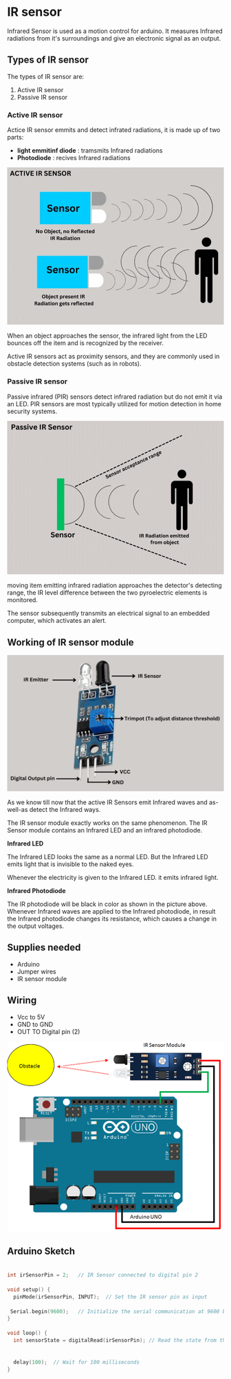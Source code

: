 # IR sensor 

Infrared Sensor is used as a motion control for arduino. It measures Infrared radiations from it's surroundings and give an electronic signal as an output. 

## Types of IR sensor

The types of IR sensor are:
1) Active IR sensor
2) Passive IR sensor

### Active IR sensor
Actice IR sensor emmits and detect infrated radiations, it is made up of two parts: 
- **light emmitinf diode** : tramsmits Infrared radiations 
- **Photodiode** : recives Infrared radiations 

![AIR](/Images/AIR.PNG)

When an object approaches the sensor, the infrared light from the LED bounces off the item and is recognized by the receiver.

Active IR sensors act as proximity sensors, and they are commonly used in obstacle detection systems (such as in robots).

### Passive IR sensor
Passive infrared (PIR) sensors detect infrared radiation but do not emit it via an LED. PIR sensors are most typically utilized for motion detection in home security systems.

![PIR](/Images/PIR.PNG)

moving item emitting infrared radiation approaches the detector's detecting range, the IR level difference between the two pyroelectric elements is monitored.

The sensor subsequently transmits an electrical signal to an embedded computer, which activates an alert.

## Working of IR sensor module

![IR](/Images/IRS.PNG)

As we know till now that the active IR Sensors emit Infrared waves and as-well-as detect the Infrared ways.

The IR sensor module exactly works on the same phenomenon. The IR Sensor module contains an Infrared LED and an infrared photodiode. 

**Infrared LED**

The Infrared LED looks the same as a normal LED. But the Infrared LED emits light that is invisible to the naked eyes.

Whenever the electricity is given to the Infrared LED. it emits infrared light.

**Infrared Photodiode**

The IR photodiode will be black in color as shown in the picture above. Whenever Infrared waves are applied to the Infrared photodiode, in result the Infrared photodiode changes its resistance, which causes a change in the output voltages.

## Supplies needed

- Arduino 
- Jumper wires
- IR sensor module

## Wiring

- Vcc to 5V
- GND to GND
- OUT TO Digital pin (2)

![IR](/Images/IR.PNG)

## Arduino Sketch

```C++

int irSensorPin = 2;   // IR Sensor connected to digital pin 2

void setup() {
  pinMode(irSensorPin, INPUT);  // Set the IR sensor pin as input

 Serial.begin(9600);   // Initialize the serial communication at 9600 baud rate
}

void loop() {
  int sensorState = digitalRead(irSensorPin); // Read the state from the IR sensor

  
  delay(100);  // Wait for 100 milliseconds
}

```
